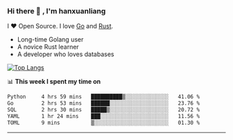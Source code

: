 ### Hi there 👋 , I'm hanxuanliang

<!--
**hanxuanliang/hanxuanliang** is a ✨ _special_ ✨ repository because its `README.md` (this file) appears on your GitHub profile.

Here are some ideas to get you started:

- 🔭 I’m currently working on ...
- 🌱 I’m currently learning ...
- 👯 I’m looking to collaborate on ...
- 🤔 I’m looking for help with ...
- 💬 Ask me about ...
- 📫 How to reach me: ...
- 😄 Pronouns: ...
- ⚡ Fun fact: ...
-->
I ❤ Open Source. I love [Go](https://golang.org) and [Rust](https://www.rust-lang.org/zh-CN/).

* Long-time Golang user
* A novice Rust learner
* A developer who loves databases

[![Top Langs](https://github-readme-stats.vercel.app/api?username=hanxuanliang&show_icons=true&count_private=true&line_height=40)](https://github.com/anuraghazra/github-readme-stats)

📊 **This week I spent my time on**
<!--START_SECTION:waka-->

```txt
Python     4 hrs 59 mins   ██████████▒░░░░░░░░░░░░░░   41.06 %
Go         2 hrs 53 mins   ██████░░░░░░░░░░░░░░░░░░░   23.76 %
SQL        2 hrs 30 mins   █████▒░░░░░░░░░░░░░░░░░░░   20.72 %
YAML       1 hr 24 mins    ███░░░░░░░░░░░░░░░░░░░░░░   11.56 %
TOML       9 mins          ▒░░░░░░░░░░░░░░░░░░░░░░░░   01.30 %
```

<!--END_SECTION:waka-->

***
